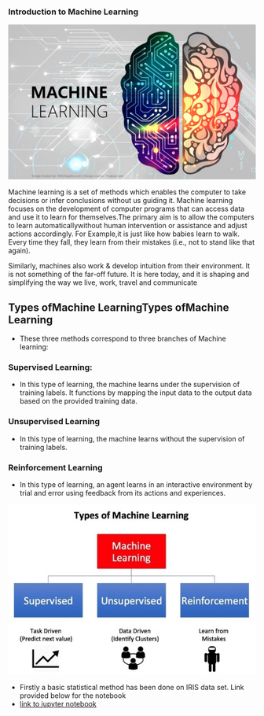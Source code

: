 ### Introduction to Machine Learning 


[![](https://raw.githubusercontent.com/bushra-31/Machine-Learning/main/Images.md/ml%20image.jpeg)](http://https://raw.githubusercontent.com/bushra-31/Machine-Learning/main/Images.md/ml%20image.jpeg)

Machine learning  is  a  set  of  methods  which  enables  the  computer  to  take  decisions  or infer conclusions without  us guiding  it. Machine  learning  focuses  on the development  of  computer programs that can access data and use it to learn for themselves.The primary aim is to allow the computers to learn automaticallywithout human intervention or assistance  and adjust  actions  accordingly. For  Example,it  is  just  like  how  babies  learn  to  walk. Every time they fall, they learn from their mistakes (i.e., not to stand like that again).

Similarly, machines also work & develop intuition from their environment. It is not something of the far-off future. It is here today, and it is shaping and simplifying the way we live, work, travel and communicate
## Types ofMachine LearningTypes ofMachine Learning
- These three methods correspond to three branches of Machine learning:
### Supervised Learning:
- In this type of learning, the machine learns under the supervision of training  labels.  It  functions  by  mapping  the  input  data  to  the  output  data based  on  the provided training data.
### Unsupervised Learning 
- In this type of learning, the machine learns without the supervision of training labels.
### Reinforcement  Learning
- In  this  type  of  learning,  an  agent  learns  in  an  interactive environment by trial and error using feedback from its actions and experiences.

[![](https://raw.githubusercontent.com/bushra-31/Machine-Learning/main/Images.md/types%20of%20ml.jpeg)](http://https://raw.githubusercontent.com/bushra-31/Machine-Learning/main/Images.md/types%20of%20ml.jpeg)

- Firstly a basic statistical method has been done on IRIS data set. Link provided below for the notebook
- [link to jupyter notebook](https://github.com/bushra-31/Machine-Learning/blob/main/ML%20on%20IRIS%20data%20set/iris%20dataset%20new.ipynb "link to jupyter notebook")
